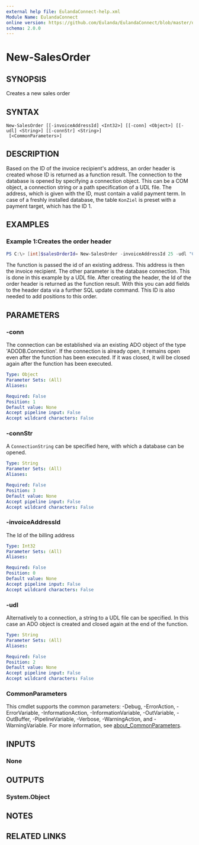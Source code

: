 ```yaml
---
external help file: EulandaConnect-help.xml
Module Name: EulandaConnect
online version: https://github.com/Eulanda/EulandaConnect/blob/master/docs/New-SalesOrder.md
schema: 2.0.0
---
```


# New-SalesOrder

## SYNOPSIS
Creates a new sales order

## SYNTAX

```
New-SalesOrder [[-invoiceAddressId] <Int32>] [[-conn] <Object>] [[-udl] <String>] [[-connStr] <String>]
 [<CommonParameters>]
```

## DESCRIPTION
Based on the ID of the invoice recipient's address, an order header is created whose ID is returned as a function result. The connection to the database is opened by specifying a connection object. This can be a COM object, a connection string or a path specification of a UDL file.
The address, which is given with the ID, must contain a valid payment term. In case of a freshly installed database, the table `KonZiel` is preset with a payment target, which has the ID 1.

## EXAMPLES

### Example 1:Creates the order header
```powershell
PS C:\> [int]$salesOrderId= New-SalesOrder -invoiceAddressId 25 -udl "C:\temp\Eulanda_1 JohnDoe.udl"
```

The function is passed the id of an existing address. This address is then the invoice recipient. The other parameter is the database connection. This is done in this example by a UDL file. After creating the header, the Id of the order header is returned as the function result. With this you can add fields to the header data via a further SQL update command. 
This ID is also needed to add positions to this order.

## PARAMETERS

### -conn
The connection can be established via an existing ADO object of the type 'ADODB.Connection'. If the connection is already open, it remains open even after the function has been executed. If it was closed, it will be closed again after the function has been executed.

```yaml
Type: Object
Parameter Sets: (All)
Aliases:

Required: False
Position: 1
Default value: None
Accept pipeline input: False
Accept wildcard characters: False
```

### -connStr
A `ConnectionString` can be specified here, with which a database can be opened.

```yaml
Type: String
Parameter Sets: (All)
Aliases:

Required: False
Position: 3
Default value: None
Accept pipeline input: False
Accept wildcard characters: False
```

### -invoiceAddressId
The Id of the billing address

```yaml
Type: Int32
Parameter Sets: (All)
Aliases:

Required: False
Position: 0
Default value: None
Accept pipeline input: False
Accept wildcard characters: False
```

### -udl
Alternatively to a connection, a string to a UDL file can be specified. In this case an ADO object is created and closed again at the end of the function.

```yaml
Type: String
Parameter Sets: (All)
Aliases:

Required: False
Position: 2
Default value: None
Accept pipeline input: False
Accept wildcard characters: False
```

### CommonParameters
This cmdlet supports the common parameters: -Debug, -ErrorAction, -ErrorVariable, -InformationAction, -InformationVariable, -OutVariable, -OutBuffer, -PipelineVariable, -Verbose, -WarningAction, and -WarningVariable. For more information, see [about_CommonParameters](http://go.microsoft.com/fwlink/?LinkID=113216).

## INPUTS

### None

## OUTPUTS

### System.Object
## NOTES

## RELATED LINKS
